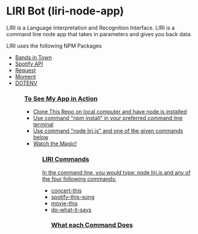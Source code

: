 # LIRI Bot (liri-node-app)

<p>LIRI is a Language Interpretation and Recognition Interface. LIRI is a command line node app that takes in parameters and gives you back data.<p>

LIRI uses the following NPM Packages
<ul>
<li><a href="http://www.artists.bandsintown.com/bandsintown-api" rel="link">Bands in Town</li>
<li><a href="https://www.npmjs.com/package/spotify" rel="link">Spotify API</a></li>
<li><a href="https://www.npmjs.com/package/request" rel="nofollow">Request</a></li>
<li><a href="https://www.npmjs.com/package/moment" rel="link"> Moment</li>
<li><a href="https://www.npmjs.com/package/dotenv" rel="link">DOTENV</li>
<ul>

### To See My App in Action
<ul>
<li>Clone This Repo on local computer and have node.js installed</li>
<li>Use command "npm install" in your preferred command line terminal</li>
<li>Use command "node liri.js" and one of the given commands below</li>
<li>Watch the Magic!</li>
<ul>
  
### LIRI Commands
  
 <p> In the command line, you would type: node liri.js and any of the four following commands:<p>
  <ul>
    <li>concert-this <artist/band name here> </li>
  
   <li>spotify-this-song <song name here></li>
  
 <li> movie-this</li>
  
 <li>do-what-it-says </li>
  
 ### What each Command Does
  
  
    
